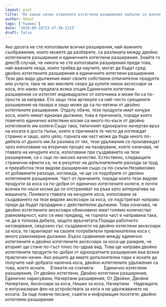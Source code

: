 ```yaml
---
layout: post
title: 'По какъв начин отделните изтеглени разширения напълно се различават от двойно изтеглените разширения?'
author: Ghost
tags: ['huawei']
date: '2019-09-19T23:47:38.121Z'
draft: false
---
```


Ако досега не сте използвали всички разширения, най-важните съображения, които можете да разберете, са разликата между двойно изтеглените разширения и единичните изтеглени разширения. Знайте го днес!В случай, че никога не сте използвали разширения преди това, най-важните неща, които трябва да научите, могат да бъдат сред двойно изтеглените разширения и единичните изтеглени разширения. Тези два вида удължения имат своите собствени отличителни продукти или услуги, така че ако мислите скоро да купите някои аксесоари за коса, ето какво предлага всяка опция.Единичните изтеглени разширения се изтеглят индивидуално от източника и може би са по-прости за направа. Ето защо тези артикули са най-често срещаните разширения на пазара и защо може да са по-евтини от двойно изтеглените разширения. Отдолу обаче, тези продукти имат кичури коса, които нямат еднакви дължини, това е причината, поради която повечето единично изтеглени косми са много по-къси от двойно изтеглените им колеги.Също така, типичният еднократно начертан връх на косата е доста тънък, което е причината те често да изглеждат странно и защо, като цяло, горната им част може да бъде много по-дебела от дъното им.За разлика от тях, тези удължения се произвеждат чрез използване на вторичен процес на пазаруване, което означава, че главата на кичурите коса, използвани при създаването на тези разширения, са с още по-високо качество. Естествено, следващите странични ефекти са, че в резултат на допълнителните разходи за труд и преработка тези видове разширения също са по-скъпи.Независимо от добавените разходи, изглежда, че ще се подобрите от двойно изтеглените разширения. Част от причините, поради които тези видове продукти за коса са по-добри от единично изтеглените колеги, е почти всички по-къси косми да се отстраняват на ръка като алтернатива на машината. Понякога главата на кичурите коса, използвани за създаването на тези видове аксесоари за коса, се подстригват направо преди да бъдат продадени с действителни дължини. Това означава, че двойно изтеглените аксесоари обикновено имат голямо количество равномерност, като се има предвид, че горната част е направена така, че да е толкова дебела, защото връхчетата.Поради работното натоварване, свързано със създаването на двойно изтеглени аксесоари за коса, те гарантират на своите потребители привлекателна коса с много равномерни дължини. Бързо сравнение между единично изтеглените и двойно изтеглените аксесоари за коса ще разкрие, че вторият ще стане по-гъст плюс по-здрав вид. Това ще направи двойно изтеглените продукти по-добри от еднократните разширения във всеки практичен начин. Ако решите да имате допълнителни пари и искате да получите най-добрата налична коса, двойно изтеглените удължения са това, което искате.    Етикети на статията:        Единично изтеглени разширения, От двойно изтеглени, Двойно изтеглени разширения, Единично нарисувани, Начертани разширения, От Двойни, Двойни Начертани, Аксесоари за коса, Нишки за коса, Начертани    Надеждата е ентусиазиран фен на устройствата за коса и на удължаването на косата. За още повече писане, съвети и информация посетете: двойно изтеглени разширения

